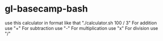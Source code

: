 # gl-basecamp-bash
use this calculator in format like that "./calculator.sh 100 / 3"
For addition use "+"
For subtraction use "-"
For multiplication use "x"
For division use "/"
